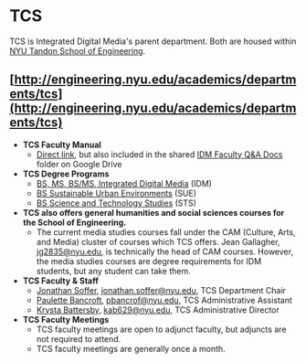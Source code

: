 # TCS
TCS is Integrated Digital Media's parent department. Both are housed within [NYU Tandon School of Engineering](http://engineering.nyu.edu).

## [http://engineering.nyu.edu/academics/departments/tcs](http://engineering.nyu.edu/academics/departments/tcs)

* **TCS Faculty Manual** 
  * [Direct link](https://drive.google.com/drive/folders/0B3GbS-Wqk2AHNUhHdkswemxud2c), but also included in the shared [IDM Faculty Q&A Docs](https://drive.google.com/open?id=0B3GbS-Wqk2AHNUhHdkswemxud2c) folder on Google Drive
* **TCS Degree Programs**
  * [BS, MS, BS/MS, Integrated Digital Media](http://bxmc.poly.edu/#programs) \(IDM\)
  * [BS Sustainable Urban Environments](http://engineering.nyu.edu/academics/programs/sustainable-urban-environments-bs) \(SUE\)
  * [BS Science and Technology Studies](http://engineering.nyu.edu/academics/programs/science-and-technology-studies-bs) \(STS\)
* **TCS also offers general humanities and social sciences courses for the School of Engineering.**
  * The current media studies courses fall under the CAM \(Culture, Arts, and Media\) cluster of courses which TCS offers. Jean Gallagher, jg2835@nyu.edu, is technically the head of CAM courses. However, the media studies courses are degree requirements for IDM students, but any student can take them.
* **TCS Faculty & Staff**
  * [Jonathan Soffer](http://engineering.nyu.edu/people/jonathan-m-soffer), jonathan.soffer@nyu.edu, TCS Department Chair
  * [Paulette Bancroft](http://engineering.nyu.edu/people/paulette-bancroft), pbancrof@nyu.edu, TCS Administrative Assistant 
  * [Krysta Battersby](http://engineering.nyu.edu/people/krysta-battersby), kab629@nyu.edu, TCS Administrative Director
* **TCS Faculty Meetings**
  * TCS faculty meetings are open to adjunct faculty, but adjuncts are not required to attend.
  * TCS faculty meetings are generally once a month.

